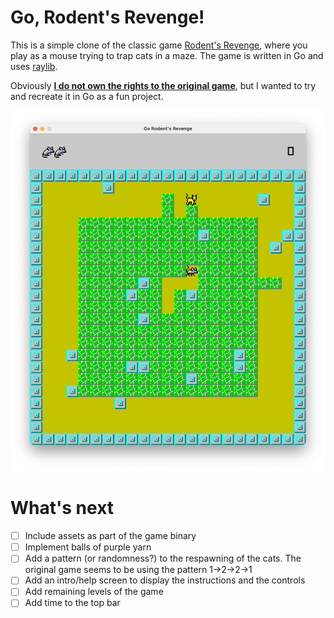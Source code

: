 
# Go, Rodent's Revenge!
This is a simple clone of the classic game [Rodent's Revenge](https://en.wikipedia.org/wiki/Rodent%27s_Revenge), where you play as a mouse trying to trap cats in a maze.
The game is written in Go and uses [raylib](https://github.com/gen2brain/raylib-go).

Obviously <u>**I do not own the rights to the original game**</u>, but I wanted to try and recreate it in Go as a fun project.

![Game play](./assets/game.png)

# What's next
- [ ] Include assets as part of the game binary
- [ ] Implement balls of purple yarn
- [ ] Add a pattern (or randomness?) to the respawning of the cats. The original game seems to be using the pattern 1->2->2->1
- [ ] Add an intro/help screen to display the instructions and the controls
- [ ] Add remaining levels of the game
- [ ] Add time to the top bar
